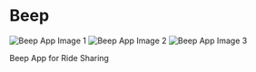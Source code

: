 # Beep
![Beep App Image 1](https://lh3.googleusercontent.com/WISFyZYue2Rc2qJaA7ygKFbigm4J5AsYwxJYBkZAJXDn4NSSxd-x9EMqSizaAfhoZhid8_3uQklKcbk0GsYPsWhH0lPEaxM8X6dsrkxskYOF3jX4UtVj8RsvHe5GgMccfnus9-sFvMplltAWBNVeiUkgQxJ56VynpDJ97ikFWQ2Z5tBzApnwyMEQEb_xh4drCSurdBcHV8TE9QQp8HBLbzgrOHR8jH9F-75k21bHzGPVytxGReujzVgllRdPKY6tn8D-inx_dPZfNPLSR_8bFBQgcBigiuppB0T4Gz4p940ytY9Vvu40kSkJjWyDlpvHi9CKQKrZyEqAvYB9RrmG1bpwH9yyGKzZbZI7m4YbNvthDlwpz6mBCExeYIeb3vhtoRg-Nu2G3DqBn3lIF0EtZVBvz387yzD1vFUsmJUMPEdO1Km-kamhiCENmVnnbh2rFf6XtVGLJPdR18E6XB79Zv4el_7l9duKudGoha3LAIuYUiuAT5iMUGmVUopV5rcp04_eN0pD7zDVluehpJBa5r2hzi75pOPkOuk1plKxtv1c80MnMCgY8MBFcHTLUKCVcQJLrT-YZe7DIR-2lt-D8UWcNeZaxQZrvU-WNmds_envTLPRccLliDb9mg-FXlOCraFpunjlLE8Uz5exJ81qQOhJf2az0qXmkk625C_cxIIgXkY_wUj10DIqckT16Mw=w737-h1309-no?authuser=0)
![Beep App Image 2](https://lh3.googleusercontent.com/eUUhAFVMxNlIX97xK24vVZzQG0a81NnRjxZWLxcsIdT76tVNzC1I-np590M8vf0rc5cc763I4Kb1hCpI46fCv-3n9_sTDOVKUrLsfSahn9KlgxZ1XYj_5Ss_f-EzDVW5QV229aFiNMhc0a3-nIQqFcvXRLGe5yoQ5GU65YH6fMHK6tm7IiXUPh6wVbHVjHKuEVfpKIjAY-VMaxZRG917q_Kgrn5lie7jDB8J1Mj_7ys2zz7GUUdS3EPE69c19So6c8kzl2Hz5jzlY2Fa9uHw9O6FsayclkTysdzf7Db1ORgYdVRbQabArsHy8fND0GLjfGrFzwyz2djVMx_LYTiQQaBF-d-o9PufXIJdTVc6eElWoqkW_N8XJ7D1rKT6441N0L1yb_2UsyBWBTaCPlUcMW94JP5F2lIFPVPKYHfmcxmR5NqdMR6INSjmLoZWJmXJJh-mzd3Ze3nCTweNoA3zP6L04eBuw3ABXfNPD8Rrk47D_OVXaoBbzIVB7SI4TZ-m7y16U6lt4Ud50d5zx_1uQCJgxm7h7swQ3NkfA_zg3Dpt_ES44egZILYf39fwAC-8K6XYAqFFXfTFlSh3IPcf6vhU3MPV0TFs7hW4KikCBieKkDNLNNPE_zmgH4_de_pBPf6vW4nmywH6Sjc0SPgKCSw1IhTk1wZMY-n-ttO6Bh908v036Oy7LemOAsiD-EA=w737-h1309-no?authuser=0)
![Beep App Image 3](https://lh3.googleusercontent.com/noLsU7UY3FulwOxsAsQig7FKhg-ZF8TbiMUihgX2LtYoPLedD9lNimO7QtLnIlTFkImFZnIErUyj6xdXR1Dp08_7d6zr5oy2VSklFxZr-BDYEj9AG7pHN6gBEZHspEF8qThSwgOyqM8RRKePuXYf60u_cUfwpnkhxhqKfLCfTFCSSQsK9-uMdc_3_0-cKrizHYC2MI-MvwuvGYUb4Vhf4dBf3lceL_GrC4bo8_NQxa3su_x4lZibggvGEmNFyRtQah4WMi5L4Ffc_g70k9IWYlQ_9QdHJdpCzpIULD-xEFO5PCiz4ufHW0_S2McI1ZQliIRXI6XOUyu7ofok8dVOPSHgZgo81KZ6ceMS23rn30PS-4LDDB0v30oD5MdrqGC_EOqUX2wNkTUh0HK97xzynRLU-MqnK6ihjghcWwLpg_Wq7lBnmiOLd2q5tp4PkeKS04_OYAFSpF85CY5_ZwBQ5Ey9K6TC7A-TnUp4qW4W-LsPgGoL7qrxokk0PPB-cn9-GNlSlMoIdw-VbZ5rwMbql4TbZ_MfEayuDH15QMfNWgOSdJTPWtx9G7DxxDHpJTsEkD-ywMSugtBQ97L6wGYR_vIO5c0Tjw_D9BkYXYs1gdQUUzhmBHlE_PsFH6hWzkr5ytq4jqHlLlBPTMfofrnQB2nOAHGivxtD8zl4n4QLpkvOtV8g6NUz-tCvhAhSa8M=w737-h1309-no?authuser=0)

Beep App for Ride Sharing
